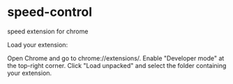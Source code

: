 # speed-control
speed extension for chrome

Load your extension:

Open Chrome and go to chrome://extensions/.
Enable "Developer mode" at the top-right corner.
Click "Load unpacked" and select the folder containing your extension.
